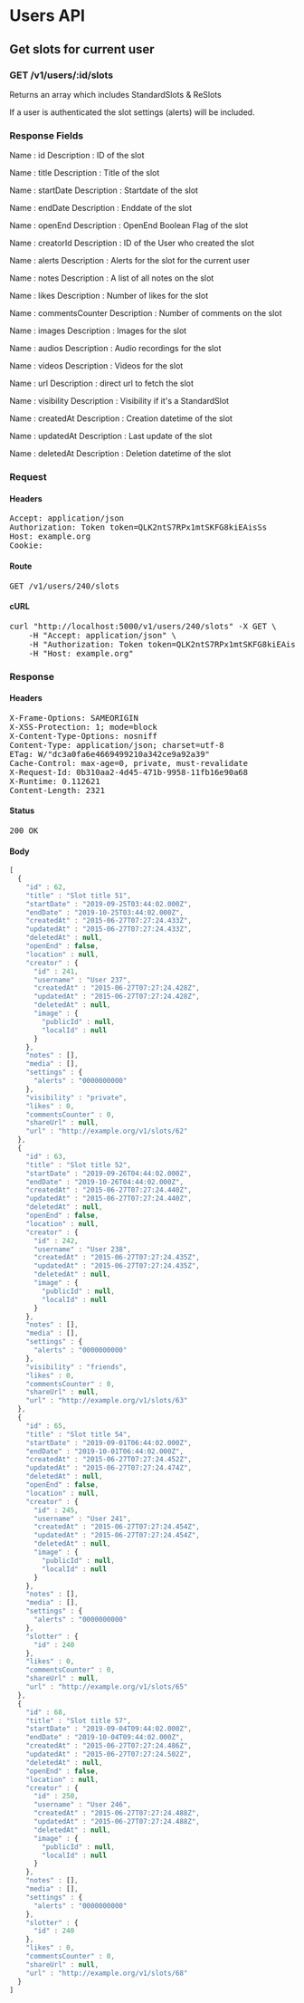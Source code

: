 # Users API

## Get slots for current user

### GET /v1/users/:id/slots

Returns an array which includes StandardSlots &amp; ReSlots

If a user is authenticated the slot settings (alerts) will be included.

### Response Fields

Name : id
Description : ID of the slot

Name : title
Description : Title of the slot

Name : startDate
Description : Startdate of the slot

Name : endDate
Description : Enddate of the slot

Name : openEnd
Description : OpenEnd Boolean Flag of the slot

Name : creatorId
Description : ID of the User who created the slot

Name : alerts
Description : Alerts for the slot for the current user

Name : notes
Description : A list of all notes on the slot

Name : likes
Description : Number of likes for the slot

Name : commentsCounter
Description : Number of comments on the slot

Name : images
Description : Images for the slot

Name : audios
Description : Audio recordings for the slot

Name : videos
Description : Videos for the slot

Name : url
Description : direct url to fetch the slot

Name : visibility
Description : Visibility if it&#39;s a StandardSlot

Name : createdAt
Description : Creation datetime of the slot

Name : updatedAt
Description : Last update of the slot

Name : deletedAt
Description : Deletion datetime of the slot

### Request

#### Headers

<pre>Accept: application/json
Authorization: Token token=QLK2ntS7RPx1mtSKFG8kiEAisSs
Host: example.org
Cookie: </pre>

#### Route

<pre>GET /v1/users/240/slots</pre>

#### cURL

<pre class="request">curl &quot;http://localhost:5000/v1/users/240/slots&quot; -X GET \
	-H &quot;Accept: application/json&quot; \
	-H &quot;Authorization: Token token=QLK2ntS7RPx1mtSKFG8kiEAisSs&quot; \
	-H &quot;Host: example.org&quot;</pre>

### Response

#### Headers

<pre>X-Frame-Options: SAMEORIGIN
X-XSS-Protection: 1; mode=block
X-Content-Type-Options: nosniff
Content-Type: application/json; charset=utf-8
ETag: W/&quot;dc3a0fa6e4669499210a342ce9a92a39&quot;
Cache-Control: max-age=0, private, must-revalidate
X-Request-Id: 0b310aa2-4d45-471b-9958-11fb16e90a68
X-Runtime: 0.112621
Content-Length: 2321</pre>

#### Status

<pre>200 OK</pre>

#### Body

```javascript
[
  {
    "id" : 62,
    "title" : "Slot title 51",
    "startDate" : "2019-09-25T03:44:02.000Z",
    "endDate" : "2019-10-25T03:44:02.000Z",
    "createdAt" : "2015-06-27T07:27:24.433Z",
    "updatedAt" : "2015-06-27T07:27:24.433Z",
    "deletedAt" : null,
    "openEnd" : false,
    "location" : null,
    "creator" : {
      "id" : 241,
      "username" : "User 237",
      "createdAt" : "2015-06-27T07:27:24.428Z",
      "updatedAt" : "2015-06-27T07:27:24.428Z",
      "deletedAt" : null,
      "image" : {
        "publicId" : null,
        "localId" : null
      }
    },
    "notes" : [],
    "media" : [],
    "settings" : {
      "alerts" : "0000000000"
    },
    "visibility" : "private",
    "likes" : 0,
    "commentsCounter" : 0,
    "shareUrl" : null,
    "url" : "http://example.org/v1/slots/62"
  },
  {
    "id" : 63,
    "title" : "Slot title 52",
    "startDate" : "2019-09-26T04:44:02.000Z",
    "endDate" : "2019-10-26T04:44:02.000Z",
    "createdAt" : "2015-06-27T07:27:24.440Z",
    "updatedAt" : "2015-06-27T07:27:24.440Z",
    "deletedAt" : null,
    "openEnd" : false,
    "location" : null,
    "creator" : {
      "id" : 242,
      "username" : "User 238",
      "createdAt" : "2015-06-27T07:27:24.435Z",
      "updatedAt" : "2015-06-27T07:27:24.435Z",
      "deletedAt" : null,
      "image" : {
        "publicId" : null,
        "localId" : null
      }
    },
    "notes" : [],
    "media" : [],
    "settings" : {
      "alerts" : "0000000000"
    },
    "visibility" : "friends",
    "likes" : 0,
    "commentsCounter" : 0,
    "shareUrl" : null,
    "url" : "http://example.org/v1/slots/63"
  },
  {
    "id" : 65,
    "title" : "Slot title 54",
    "startDate" : "2019-09-01T06:44:02.000Z",
    "endDate" : "2019-10-01T06:44:02.000Z",
    "createdAt" : "2015-06-27T07:27:24.452Z",
    "updatedAt" : "2015-06-27T07:27:24.474Z",
    "deletedAt" : null,
    "openEnd" : false,
    "location" : null,
    "creator" : {
      "id" : 245,
      "username" : "User 241",
      "createdAt" : "2015-06-27T07:27:24.454Z",
      "updatedAt" : "2015-06-27T07:27:24.454Z",
      "deletedAt" : null,
      "image" : {
        "publicId" : null,
        "localId" : null
      }
    },
    "notes" : [],
    "media" : [],
    "settings" : {
      "alerts" : "0000000000"
    },
    "slotter" : {
      "id" : 240
    },
    "likes" : 0,
    "commentsCounter" : 0,
    "shareUrl" : null,
    "url" : "http://example.org/v1/slots/65"
  },
  {
    "id" : 68,
    "title" : "Slot title 57",
    "startDate" : "2019-09-04T09:44:02.000Z",
    "endDate" : "2019-10-04T09:44:02.000Z",
    "createdAt" : "2015-06-27T07:27:24.486Z",
    "updatedAt" : "2015-06-27T07:27:24.502Z",
    "deletedAt" : null,
    "openEnd" : false,
    "location" : null,
    "creator" : {
      "id" : 250,
      "username" : "User 246",
      "createdAt" : "2015-06-27T07:27:24.488Z",
      "updatedAt" : "2015-06-27T07:27:24.488Z",
      "deletedAt" : null,
      "image" : {
        "publicId" : null,
        "localId" : null
      }
    },
    "notes" : [],
    "media" : [],
    "settings" : {
      "alerts" : "0000000000"
    },
    "slotter" : {
      "id" : 240
    },
    "likes" : 0,
    "commentsCounter" : 0,
    "shareUrl" : null,
    "url" : "http://example.org/v1/slots/68"
  }
]
```
